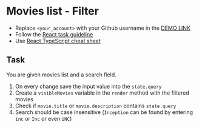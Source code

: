 # Movies list - Filter
- Replace `<your_account>` with your Github username in the
 [DEMO LINK](https://roman-toritsyn.github.io/react_movies-list-filter/)
- Follow the [React task guideline](https://github.com/mate-academy/react_task-guideline#react-tasks-guideline)
- Use [React TypeScript cheat sheet](https://mate-academy.github.io/fe-program/js/extra/react-typescript)

## Task
You are given movies list and a search field.
1. On every change save the input value into the `state.query`
2. Create a `visibleMovies` variable in the `render` method with the filtered movies
3. Check if `movie.title` or `movie.description` contains `state.query`
4. Search should be case insensitive (`Inception` can be found by entering `inc` or `Inc` or even `iNC`)
